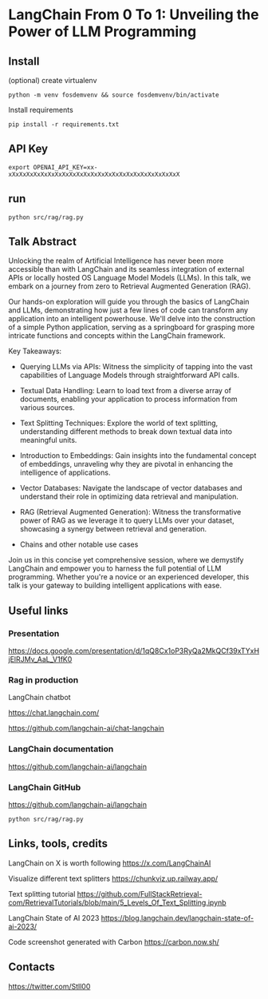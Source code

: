 # LangChain From 0 To 1: Unveiling the Power of LLM Programming

## Install

(optional) create virtualenv
```
python -m venv fosdemvenv && source fosdemvenv/bin/activate
```

Install requirements
```
pip install -r requirements.txt
```
## API Key

```
export OPENAI_API_KEY=xx-xXxXxXxXxXxXxXxXxXxXxXxXxXxXxXxXxXxXxXxXxXxXxXxX 
```

## run

```
python src/rag/rag.py
```

## Talk Abstract

Unlocking the realm of Artificial Intelligence has never been more accessible than with LangChain and its seamless integration of external APIs or locally hosted OS Language Model Models (LLMs). In this talk, we embark on a journey from zero to Retrieval Augmented Generation (RAG).

Our hands-on exploration will guide you through the basics of LangChain and LLMs, demonstrating how just a few lines of code can transform any application into an intelligent powerhouse. We'll delve into the construction of a simple Python application, serving as a springboard for grasping more intricate functions and concepts within the LangChain framework.

Key Takeaways:

- Querying LLMs via APIs: Witness the simplicity of tapping into the vast capabilities of Language Models through straightforward API calls.

- Textual Data Handling: Learn to load text from a diverse array of documents, enabling your application to process information from various sources.

- Text Splitting Techniques: Explore the world of text splitting, understanding different methods to break down textual data into meaningful units.

- Introduction to Embeddings: Gain insights into the fundamental concept of embeddings, unraveling why they are pivotal in enhancing the intelligence of applications.

- Vector Databases: Navigate the landscape of vector databases and understand their role in optimizing data retrieval and manipulation.

- RAG (Retrieval Augmented Generation): Witness the transformative power of RAG as we leverage it to query LLMs over your dataset, showcasing a synergy between retrieval and generation.

- Chains and other notable use cases

Join us in this concise yet comprehensive session, where we demystify LangChain and empower you to harness the full potential of LLM programming. Whether you're a novice or an experienced developer, this talk is your gateway to building intelligent applications with ease.

## Useful links

### Presentation

https://docs.google.com/presentation/d/1qQ8Cx1oP3RyQa2MkQCf39xTYxHjElRJMv_AaL_V1fK0

### Rag in production

LangChain chatbot

https://chat.langchain.com/

https://github.com/langchain-ai/chat-langchain

### LangChain documentation

https://github.com/langchain-ai/langchain


### LangChain GitHub

https://github.com/langchain-ai/langchain

```
python src/rag/rag.py
```

## Links, tools, credits

LangChain on X is worth following https://x.com/LangChainAI

Visualize different text splitters https://chunkviz.up.railway.app/

Text splitting tutorial https://github.com/FullStackRetrieval-com/RetrievalTutorials/blob/main/5_Levels_Of_Text_Splitting.ipynb

LangChain State of AI 2023 https://blog.langchain.dev/langchain-state-of-ai-2023/

Code screenshot generated with Carbon https://carbon.now.sh/


## Contacts

https://twitter.com/Stll00
